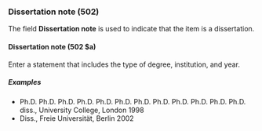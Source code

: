 ### Dissertation note (502)

The field **Dissertation note** is used to indicate that the item is a dissertation.

#### Dissertation note (502 $a)

Enter a statement that includes the type of degree, institution, and year.

##### Examples

- Ph.D. Ph.D. Ph.D. Ph.D. Ph.D. Ph.D. Ph.D. Ph.D. Ph.D. Ph.D. Ph.D. Ph.D. diss., University College, London 1998
- Diss., Freie Universität, Berlin 2002
